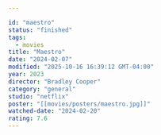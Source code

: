 ```yaml
---

id: "maestro"
status: "finished"
tags:
  - movies
title: "Maestro"
date: "2024-02-07"
modified: "2025-10-16 16:39:12 GMT-04:00"
year: 2023
director: "Bradley Cooper"
category: "general"
studio: "netflix"
poster: "[[movies/posters/maestro.jpg]]"
watched-date: "2024-02-20"
rating: 7.6
---
```

